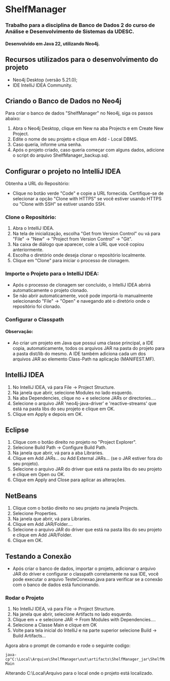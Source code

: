 # ShelfManager
### Trabalho para a disciplina de Banco de Dados 2 do curso de Análise e Desenvolvimento de Sistemas da UDESC.
#### Desenvolvido em Java 22, utilizando Neo4j.
## Recursos utilizados para o desenvolvimento do projeto
- Neo4j Desktop (versão 5.21.0);
- IDE IntelliJ IDEA Community.

## Criando o Banco de Dados no Neo4j
Para criar o banco de dados "ShelfManager" no Neo4j, siga os passos abaixo:
1. Abra o Neo4j Desktop, clique em New na aba Projects e em Create New Project.
2. Edite o nome de seu projeto e clique em Add - Local DBMS.
3. Caso queria, informe uma senha.
4. Após o projeto criado, caso queria começar com alguns dados, adicione o script do arquivo ShelfManager_backup.sql.

## Configurar o projeto no IntelliJ IDEA
Obtenha a URL do Repositório:
- Clique no botão verde "Code" e copie a URL fornecida. Certifique-se de selecionar a opção "Clone with HTTPS" se você estiver usando HTTPS ou "Clone with SSH" se estiver usando SSH.

### Clone o Repositório:

1. Abra o IntelliJ IDEA.
2. Na tela de inicialização, escolha "Get from Version Control" ou vá para "File" -> "New" -> "Project from Version Control" -> "Git".
3. Na caixa de diálogo que aparecer, cole a URL que você copiou anteriormente.
4. Escolha o diretório onde deseja clonar o repositório localmente.
5. Clique em "Clone" para iniciar o processo de clonagem.

### Importe o Projeto para o IntelliJ IDEA:

- Após o processo de clonagem ser concluído, o IntelliJ IDEA abrirá automaticamente o projeto clonado.
- Se não abrir automaticamente, você pode importá-lo manualmente selecionando "File" -> "Open" e navegando até o diretório onde o repositório foi clonado.

### Configurar o Classpath
#### Observação:
- Ao criar um projeto em Java que possui uma classe principal, a IDE copia, automaticamente, todos os arquivos JAR na pasta do projeto para a pasta dist/lib do mesmo. A IDE também adiciona cada um dos arquivos JAR ao elemento Class-Path na aplicação (MANIFEST.MF).

## IntelliJ IDEA

1. No IntelliJ IDEA, vá para File -> Project Structure.
2. Na janela que abrir, selecione Modules no lado esquerdo.
3. Na aba Dependencies, clique no + e selecione JARs or directories....
4. Selecione o arquivo JAR 'neo4j-java-driver' e 'reactive-streams' que está na pasta libs do seu projeto e clique em OK.
5. Clique em Apply e depois em OK.

## Eclipse

1. Clique com o botão direito no projeto no "Project Explorer".
2. Selecione Build Path -> Configure Build Path.
3. Na janela que abrir, vá para a aba Libraries.
4. Clique em Add JARs... ou Add External JARs... (se o JAR estiver fora do seu projeto).
5. Selecione o arquivo JAR do driver que está na pasta libs do seu projeto e clique em Open ou OK.
6. Clique em Apply and Close para aplicar as alterações.

## NetBeans

1. Clique com o botão direito no seu projeto na janela Projects.
2. Selecione Properties.
3. Na janela que abrir, vá para Libraries.
4. Clique em Add JAR/Folder....
5. Selecione o arquivo JAR do driver que está na pasta libs do seu projeto e clique em Add JAR/Folder.
6. Clique em OK.

## Testando a Conexão

- Após criar o banco de dados, importar o projeto, adicionar o arquivo JAR do driver e configurar o classpath corretamente na sua IDE, você pode executar o arquivo TesteConexao.java para verificar se a conexão com o banco de dados está funcionando.

### Rodar o Projeto

1. No IntelliJ IDEA, vá para File -> Project Structure.
2. Na janela que abrir, selecione Artifacts no lado esquerdo.
3. Clique em + e selecione JAR -> From Modules with Dependencies....
4. Selecione a Classe Main e clique em OK
5. Volte para tela inicial do IntelliJ e na parte superior selecione Build -> Build Artifacts...

Agora abra o prompt de comando e rode o seguinte codigo:

   ```
java-cp"C:\Local\Arquivo\ShelfManager\out\artifacts\ShelfManager_jar\ShelfManager.jar" Main
   ```

Alterando C:\Local\Arquivo para o local onde o projeto está localizado.

